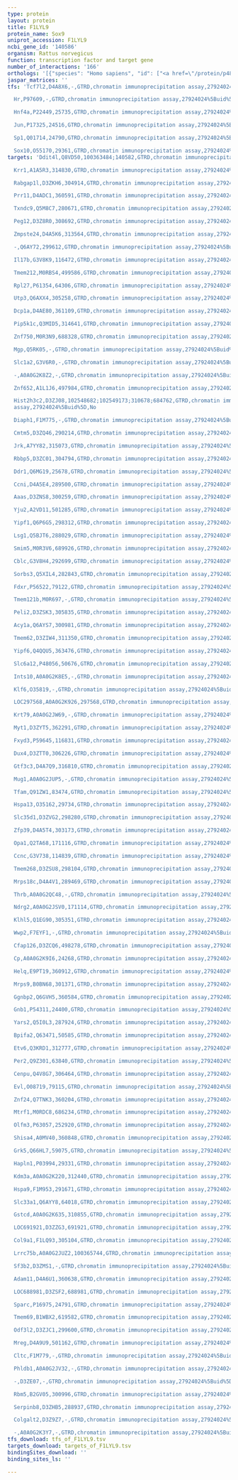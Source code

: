 ```yaml
---
type: protein
layout: protein
title: F1LYL9
protein_name: Sox9
uniprot_accession: F1LYL9
ncbi_gene_id: '140586'
organism: Rattus norvegicus
function: transcription factor and target gene
number_of_interactions: '166'
orthologs: '[{"species": "Homo sapiens", "id": ["<a href=\"/protein/p48436\">P48436</a>"]}, {"species": "Danio rerio", "id": ["<a href=\"/protein/q9dfh2\">Q9DFH2</a>"]}, {"species": "Mus musculus", "id": ["<a href=\"/protein/q04887\">Q04887</a>"]}]'
jaspar_matrices: ''
tfs: 'Tcf7l2,D4A8X6,-,GTRD,chromatin immunoprecipitation assay,27924024%5Buid%5D,No

  Hr,P97609,-,GTRD,chromatin immunoprecipitation assay,27924024%5Buid%5D,No

  Hnf4a,P22449,25735,GTRD,chromatin immunoprecipitation assay,27924024%5Buid%5D,No

  Jun,P17325,24516,GTRD,chromatin immunoprecipitation assay,27924024%5Buid%5D,No

  Sp1,Q01714,24790,GTRD,chromatin immunoprecipitation assay,27924024%5Buid%5D,No

  Sox10,O55170,29361,GTRD,chromatin immunoprecipitation assay,27924024%5Buid%5D,No'
targets: 'Ddit4l,Q8VD50,100363484;140582,GTRD,chromatin immunoprecipitation assay,27924024%5Buid%5D,No

  Krr1,A1A5R3,314830,GTRD,chromatin immunoprecipitation assay,27924024%5Buid%5D,No

  Rabgap1l,D3ZKH6,304914,GTRD,chromatin immunoprecipitation assay,27924024%5Buid%5D,No

  Prr11,D4ADC1,360591,GTRD,chromatin immunoprecipitation assay,27924024%5Buid%5D,No

  Txndc9,Q5M8C7,280671,GTRD,chromatin immunoprecipitation assay,27924024%5Buid%5D,No

  Peg12,D3Z8R0,308692,GTRD,chromatin immunoprecipitation assay,27924024%5Buid%5D,No

  Zmpste24,D4A5K6,313564,GTRD,chromatin immunoprecipitation assay,27924024%5Buid%5D,No

  -,Q6AY72,299612,GTRD,chromatin immunoprecipitation assay,27924024%5Buid%5D,No

  Il17b,G3V8K9,116472,GTRD,chromatin immunoprecipitation assay,27924024%5Buid%5D,No

  Tmem212,M0RBS4,499586,GTRD,chromatin immunoprecipitation assay,27924024%5Buid%5D,No

  Rpl27,P61354,64306,GTRD,chromatin immunoprecipitation assay,27924024%5Buid%5D,No

  Utp3,Q6AXX4,305258,GTRD,chromatin immunoprecipitation assay,27924024%5Buid%5D,No

  Dcp1a,D4AE80,361109,GTRD,chromatin immunoprecipitation assay,27924024%5Buid%5D,No

  Pip5k1c,Q3MID5,314641,GTRD,chromatin immunoprecipitation assay,27924024%5Buid%5D,No

  Znf750,M0R3N9,688328,GTRD,chromatin immunoprecipitation assay,27924024%5Buid%5D,No

  Mgp,Q5RK05,-,GTRD,chromatin immunoprecipitation assay,27924024%5Buid%5D,No

  Slc1a2,G3V6R0,-,GTRD,chromatin immunoprecipitation assay,27924024%5Buid%5D,No

  -,A0A0G2K8Z2,-,GTRD,chromatin immunoprecipitation assay,27924024%5Buid%5D,No

  Znf652,A1L1J6,497984,GTRD,chromatin immunoprecipitation assay,27924024%5Buid%5D,No

  Hist2h3c2,D3ZJ08,102548682;102549173;310678;684762,GTRD,chromatin immunoprecipitation
  assay,27924024%5Buid%5D,No

  Diaph1,F1M775,-,GTRD,chromatin immunoprecipitation assay,27924024%5Buid%5D,No

  Cmtm5,D3ZQ46,290214,GTRD,chromatin immunoprecipitation assay,27924024%5Buid%5D,No

  Jrk,A7YY82,315073,GTRD,chromatin immunoprecipitation assay,27924024%5Buid%5D,No

  Rbbp5,D3ZC01,304794,GTRD,chromatin immunoprecipitation assay,27924024%5Buid%5D,No

  Ddr1,Q6MG19,25678,GTRD,chromatin immunoprecipitation assay,27924024%5Buid%5D,No

  Ccni,D4A5E4,289500,GTRD,chromatin immunoprecipitation assay,27924024%5Buid%5D,No

  Aaas,D3ZNS8,300259,GTRD,chromatin immunoprecipitation assay,27924024%5Buid%5D,No

  Yju2,A2VD11,501285,GTRD,chromatin immunoprecipitation assay,27924024%5Buid%5D,No

  Yipf1,Q6P6G5,298312,GTRD,chromatin immunoprecipitation assay,27924024%5Buid%5D,No

  Lsg1,Q5BJT6,288029,GTRD,chromatin immunoprecipitation assay,27924024%5Buid%5D,No

  Smim5,M0R3V6,689926,GTRD,chromatin immunoprecipitation assay,27924024%5Buid%5D,No

  Cblc,G3V8H4,292699,GTRD,chromatin immunoprecipitation assay,27924024%5Buid%5D,No

  Sorbs3,Q5XIL4,282843,GTRD,chromatin immunoprecipitation assay,27924024%5Buid%5D,No

  Fdxr,P56522,79122,GTRD,chromatin immunoprecipitation assay,27924024%5Buid%5D,No

  Tmem121b,M0R697,-,GTRD,chromatin immunoprecipitation assay,27924024%5Buid%5D,No

  Peli2,D3ZSK3,305835,GTRD,chromatin immunoprecipitation assay,27924024%5Buid%5D,No

  Acy1a,Q6AYS7,300981,GTRD,chromatin immunoprecipitation assay,27924024%5Buid%5D,No

  Tmem62,D3ZIW4,311350,GTRD,chromatin immunoprecipitation assay,27924024%5Buid%5D,No

  Yipf6,Q4QQU5,363476,GTRD,chromatin immunoprecipitation assay,27924024%5Buid%5D,No

  Slc6a12,P48056,50676,GTRD,chromatin immunoprecipitation assay,27924024%5Buid%5D,No

  Ints10,A0A0G2K8E5,-,GTRD,chromatin immunoprecipitation assay,27924024%5Buid%5D,No

  Klf6,O35819,-,GTRD,chromatin immunoprecipitation assay,27924024%5Buid%5D,No

  LOC297568,A0A0G2K926,297568,GTRD,chromatin immunoprecipitation assay,27924024%5Buid%5D,No

  Krt79,A0A0G2JW69,-,GTRD,chromatin immunoprecipitation assay,27924024%5Buid%5D,No

  Myt1,D3ZYT5,362291,GTRD,chromatin immunoprecipitation assay,27924024%5Buid%5D,No

  Fxyd3,P59645,116831,GTRD,chromatin immunoprecipitation assay,27924024%5Buid%5D,No

  Dux4,D3ZTT0,306226,GTRD,chromatin immunoprecipitation assay,27924024%5Buid%5D,No

  Gtf3c3,D4A7Q9,316810,GTRD,chromatin immunoprecipitation assay,27924024%5Buid%5D,No

  Mug1,A0A0G2JUP5,-,GTRD,chromatin immunoprecipitation assay,27924024%5Buid%5D,No

  Tfam,Q91ZW1,83474,GTRD,chromatin immunoprecipitation assay,27924024%5Buid%5D,No

  Hspa13,O35162,29734,GTRD,chromatin immunoprecipitation assay,27924024%5Buid%5D,No

  Slc35d1,D3ZVG2,298280,GTRD,chromatin immunoprecipitation assay,27924024%5Buid%5D,No

  Zfp39,D4A5T4,303173,GTRD,chromatin immunoprecipitation assay,27924024%5Buid%5D,No

  Opa1,Q2TA68,171116,GTRD,chromatin immunoprecipitation assay,27924024%5Buid%5D,No

  Ccnc,G3V738,114839,GTRD,chromatin immunoprecipitation assay,27924024%5Buid%5D,No

  Tmem268,D3ZSU8,298104,GTRD,chromatin immunoprecipitation assay,27924024%5Buid%5D,No

  Mrps18c,D4A4V1,289469,GTRD,chromatin immunoprecipitation assay,27924024%5Buid%5D,No

  Thrb,A0A0G2QC48,-,GTRD,chromatin immunoprecipitation assay,27924024%5Buid%5D,No

  Ndrg2,A0A0G2JSV0,171114,GTRD,chromatin immunoprecipitation assay,27924024%5Buid%5D,No

  Klhl5,Q1EG90,305351,GTRD,chromatin immunoprecipitation assay,27924024%5Buid%5D,No

  Wwp2,F7EYF1,-,GTRD,chromatin immunoprecipitation assay,27924024%5Buid%5D,No

  Cfap126,D3ZCQ6,498278,GTRD,chromatin immunoprecipitation assay,27924024%5Buid%5D,No

  Cp,A0A0G2K9I6,24268,GTRD,chromatin immunoprecipitation assay,27924024%5Buid%5D,No

  Helq,E9PT19,360912,GTRD,chromatin immunoprecipitation assay,27924024%5Buid%5D,No

  Mrps9,B0BN68,301371,GTRD,chromatin immunoprecipitation assay,27924024%5Buid%5D,No

  Ggnbp2,Q6GVH5,360584,GTRD,chromatin immunoprecipitation assay,27924024%5Buid%5D,No

  Gnb1,P54311,24400,GTRD,chromatin immunoprecipitation assay,27924024%5Buid%5D,No

  Yars2,Q5I0L3,287924,GTRD,chromatin immunoprecipitation assay,27924024%5Buid%5D,No

  Bpifa2,Q63471,50585,GTRD,chromatin immunoprecipitation assay,27924024%5Buid%5D,No

  Etv6,Q3KRD1,312777,GTRD,chromatin immunoprecipitation assay,27924024%5Buid%5D,No

  Per2,Q9Z301,63840,GTRD,chromatin immunoprecipitation assay,27924024%5Buid%5D,No

  Cenpu,Q4V8G7,306464,GTRD,chromatin immunoprecipitation assay,27924024%5Buid%5D,No

  Evl,O08719,79115,GTRD,chromatin immunoprecipitation assay,27924024%5Buid%5D,No

  Znf24,Q7TNK3,360204,GTRD,chromatin immunoprecipitation assay,27924024%5Buid%5D,No

  Mtrf1,M0RDC8,686234,GTRD,chromatin immunoprecipitation assay,27924024%5Buid%5D,No

  Olfm3,P63057,252920,GTRD,chromatin immunoprecipitation assay,27924024%5Buid%5D,No

  Shisa4,A0MV40,360848,GTRD,chromatin immunoprecipitation assay,27924024%5Buid%5D,No

  Grk5,Q66HL7,59075,GTRD,chromatin immunoprecipitation assay,27924024%5Buid%5D,No

  Hapln1,P03994,29331,GTRD,chromatin immunoprecipitation assay,27924024%5Buid%5D,No

  Kdm3a,A0A0G2K220,312440,GTRD,chromatin immunoprecipitation assay,27924024%5Buid%5D,No

  Hspa9,F1M953,291671,GTRD,chromatin immunoprecipitation assay,27924024%5Buid%5D,No

  Slc33a1,Q6AYY8,64018,GTRD,chromatin immunoprecipitation assay,27924024%5Buid%5D,No

  Gstcd,A0A0G2K635,310855,GTRD,chromatin immunoprecipitation assay,27924024%5Buid%5D,No

  LOC691921,D3ZZG3,691921,GTRD,chromatin immunoprecipitation assay,27924024%5Buid%5D,No

  Col9a1,F1LQ93,305104,GTRD,chromatin immunoprecipitation assay,27924024%5Buid%5D,No

  Lrrc75b,A0A0G2JUZ2,100365744,GTRD,chromatin immunoprecipitation assay,27924024%5Buid%5D,No

  Sf3b2,D3ZMS1,-,GTRD,chromatin immunoprecipitation assay,27924024%5Buid%5D,No

  Adam11,D4A6U1,360638,GTRD,chromatin immunoprecipitation assay,27924024%5Buid%5D,No

  LOC688981,D3ZSF2,688981,GTRD,chromatin immunoprecipitation assay,27924024%5Buid%5D,No

  Sparc,P16975,24791,GTRD,chromatin immunoprecipitation assay,27924024%5Buid%5D,No

  Tmem69,B1WBX2,619582,GTRD,chromatin immunoprecipitation assay,27924024%5Buid%5D,No

  Odf3l2,D3ZJC1,299600,GTRD,chromatin immunoprecipitation assay,27924024%5Buid%5D,No

  Mreg,D4A9U9,501162,GTRD,chromatin immunoprecipitation assay,27924024%5Buid%5D,No

  Cltc,F1M779,-,GTRD,chromatin immunoprecipitation assay,27924024%5Buid%5D,No

  Phldb1,A0A0G2JV32,-,GTRD,chromatin immunoprecipitation assay,27924024%5Buid%5D,No

  -,D3ZE07,-,GTRD,chromatin immunoprecipitation assay,27924024%5Buid%5D,No

  Rbm5,B2GV05,300996,GTRD,chromatin immunoprecipitation assay,27924024%5Buid%5D,No

  Serpinb8,D3ZHB5,288937,GTRD,chromatin immunoprecipitation assay,27924024%5Buid%5D,No

  Colgalt2,D3Z9Z7,-,GTRD,chromatin immunoprecipitation assay,27924024%5Buid%5D,No

  -,A0A0G2K3Y7,-,GTRD,chromatin immunoprecipitation assay,27924024%5Buid%5D,No'
tfs_download: tfs_of_F1LYL9.tsv
targets_download: targets_of_F1LYL9.tsv
bindingSites_download: ''
binding_sites_ls: ''

---
```

